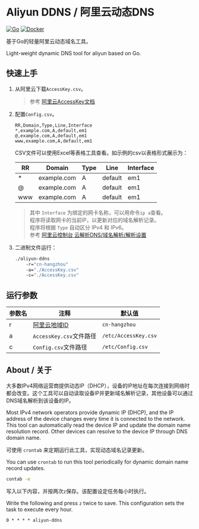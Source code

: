# Aliyun DDNS / 阿里云动态DNS

[![Go](https://github.com/scutrobotlab/Aliyun-DDNS/actions/workflows/release.yml/badge.svg)](https://github.com/scutrobotlab/Aliyun-DDNS/actions/workflows/release.yml)
[![Docker](https://github.com/scutrobotlab/Aliyun-DDNS/actions/workflows/docker.yml/badge.svg)](https://github.com/scutrobotlab/Aliyun-DDNS/actions/workflows/docker.yml)

基于Go的轻量阿里云动态域名工具。

Light-weight dynamic DNS tool for aliyun based on Go.

## 快速上手

1. 从阿里云下载`AccessKey.csv`。  

   > 参考 [阿里云AccessKey文档](https://help.aliyun.com/document_detail/38738.html) 

2. 配置`Config.csv`。

    ```csv
    RR,Domain,Type,Line,Interface
    *,example.com,A,default,em1
    @,example.com,A,default,em1
    www,example.com,A,default,em1
    ```

    CSV文件可以使用Excel等表格工具查看。如示例的csv以表格形式展示为：

    | RR  | Domain      | Type | Line    | Interface |
    | --- | ----------- | ---- | ------- | --------- |
    |  *  | example.com | A    | default | em1       | 
    |  @  | example.com | A    | default | em1       | 
    | www | example.com | A    | default | em1       | 

    > 其中 `Interface` 为绑定的网卡名称，可以用命令`ip a`查看。  
    > 程序将读取网卡的当前IP，以更新对应的域名解析记录。  
    > 程序将根据 `Type` 自动区分 IPv4 和 IPv6。  
    > 参考 [阿里云控制台 云解析DNS/域名解析/解析设置](https://dns.console.aliyun.com/#/dns/domainList)

3. 二进制文件运行：

    ```bash
    ./aliyun-ddns 
        -r="cn-hangzhou"
        -a="./AccessKey.csv"
        -c="./AccessKey.csv"
    ```

## 运行参数

| 参数名  |  注释                                   | 默认值            |
| ------ | --------------------------------------- | ---------------- |
|  r     | [阿里云地域ID](https://help.aliyun.com/document_detail/40654.html) | `cn-hangzhou` |
|  a     | `AccessKey.csv`文件路径                       | `/etc/AccessKey.csv`       | 
|  c     | `Config.csv`文件路径                          | `/etc/Config.csv`       | 

## About / 关于

大多数IPv4网络运营商提供动态IP（DHCP），设备的IP地址在每次连接到网络时都会改变。这个工具可以自动读取设备IP并更新域名解析记录，其他设备可以通过DNS域名解析到该设备的IP。

Most IPv4 network operators provide dynamic IP (DHCP), and the IP address of the device changes every time it is connected to the network. This tool can automatically read the device IP and update the domain name resolution record. Other devices can resolve to the device IP through DNS domain name.

可使用 `crontab` 来定期运行此工具，实现动态域名记录更新。

You can use `crontab` to run this tool periodically for dynamic domain name record updates.

```bash
contab -e
```

写入以下内容，并按两次`z`保存。该配置设定任务每小时执行。

Write the following and press `z` twice to save. This configuration sets the task to execute every hour.

```
0 * * * * aliyun-ddns
```
